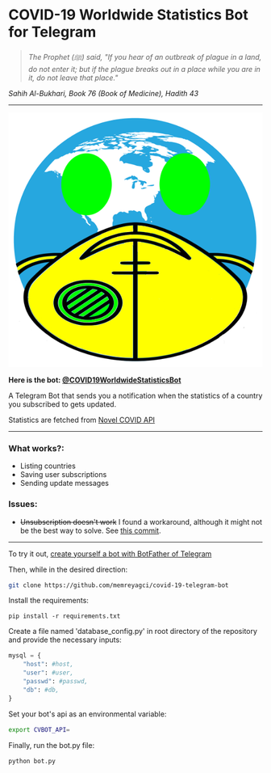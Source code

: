 # COVID-19 Worldwide Statistics Bot for Telegram

> *The Prophet (ﷺ) said, "If you hear of an outbreak of plague in a land, do not enter it; but if the plague breaks out in a place while you are in it, do not leave that place."*

*Sahih Al-Bukhari, Book 76 (Book of Medicine), Hadith 43*

<hr>

![Markdown Logo](/botpic.png)

**Here is the bot: [@COVID19WorldwideStatisticsBot](https://t.me/COVID19WorldwideStatisticsBot)**

A Telegram Bot that sends you a notification when the statistics of a country you subscribed to gets updated.

Statistics are fetched from [Novel COVID API](https://github.com/NovelCOVID/API "NovelCovid/API Github page")

<hr>

### **What works?:**
* Listing countries
* Saving user subscriptions
* Sending update messages

### **Issues:**
* ~~Unsubscription doesn't work~~ I found a workaround, although it might not be the best way to solve. See [this commit](https://github.com/memreyagci/covid-19-telegram-bot/commit/db96e57037b958c3c827e329679a09bc9711f032 "commit db96e57037b958c3c827e329679a09bc9711f032").

<hr>

To try it out, [create yourself a bot with BotFather of Telegram](https://core.telegram.org/bots#6-botfather)

Then, while in the desired direction:

```bash
git clone https://github.com/memreyagci/covid-19-telegram-bot
```

Install the requirements:

```
pip install -r requirements.txt
```

Create a file named 'database_config.py' in root directory of the repository and provide the necessary inputs:
```python
mysql = {
    "host": #host,
    "user": #user,
    "passwd": #passwd,
    "db": #db,
}
```

Set your bot's api as an environmental variable:

```bash
export CVBOT_API=
```

Finally, run the bot.py file:

```bash
python bot.py
```